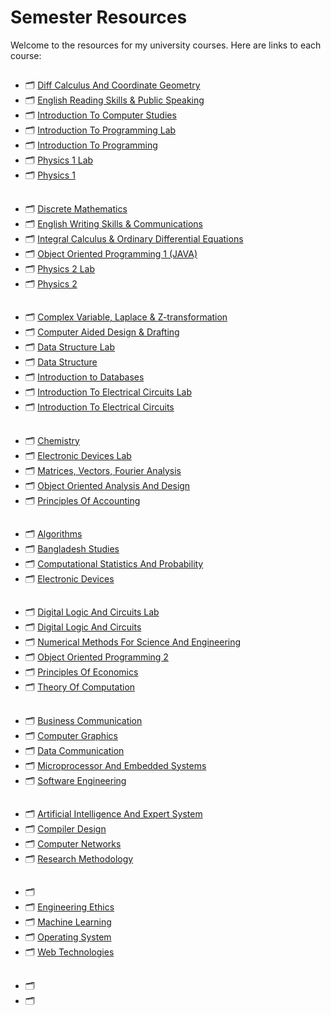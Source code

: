 # Semester Resources 
 
Welcome to the resources for my university courses. Here are links to each course:
 
##
- 🗂️ [Diff Calculus And Coordinate Geometry](https://github.com/encodeshohan/Semester-Resources/tree/main/Semester_1_Spring_2021-2022/DIFF%20CALCULUS%20AND%20COORDINATE%20GEOMETRY)
- 🗂️ [English Reading Skills & Public Speaking](https://github.com/encodeshohan/Semester-Resources/tree/main/Semester_1_Spring_2021-2022/ENGLISH%20READING%20SKILLS%20%26%20PUBLIC%20SPEAKING)
- 🗂️ [Introduction To Computer Studies](https://github.com/encodeshohan/Semester-Resources/tree/main/Semester_1_Spring_2021-2022/INTRODUCTION%20TO%20COMPUTER%20STUDIES)
- 🗂️ [Introduction To Programming Lab](https://github.com/encodeshohan/Semester-Resources/tree/main/Semester_1_Spring_2021-2022/INTRODUCTION%20TO%20PROGRAMMING%20LAB)
- 🗂️ [Introduction To Programming](https://github.com/encodeshohan/Semester-Resources/tree/main/Semester_1_Spring_2021-2022/INTRODUCTION%20TO%20PROGRAMMING)
- 🗂️ [Physics 1 Lab](https://github.com/encodeshohan/Semester-Resources/tree/main/Semester_1_Spring_2021-2022/PHYSICS%201%20LAB)
- 🗂️ [Physics 1](https://github.com/encodeshohan/Semester-Resources/tree/main/Semester_1_Spring_2021-2022/PHYSICS%201)

## 
- 🗂️ [Discrete Mathematics](https://github.com/encodeshohan/Semester-Resources/tree/main/Semester_2_Summer_2021-2022/DISCRETE%20MATHEMATICS)
- 🗂️ [English Writing Skills & Communications](https://github.com/encodeshohan/Semester-Resources/tree/main/Semester_2_Summer_2021-2022/ENGLISH%20WRITING%20SKILLS%20%26%20COMMUNICATIONS)
- 🗂️ [Integral Calculus & Ordinary Differential Equations](https://github.com/encodeshohan/Semester-Resources/tree/main/Semester_2_Summer_2021-2022/INTEGRAL%20CALCULUS%20%26%20ORD.%20DIFF%20EQUATION)
- 🗂️ [Object Oriented Programming 1 (JAVA)](https://github.com/encodeshohan/Semester-Resources/tree/main/Semester_2_Summer_2021-2022/OBJECT%20ORIENTED%20PROGRAMMING%201%20(JAVA))
- 🗂️ [Physics 2 Lab](https://github.com/encodeshohan/Semester-Resources/tree/main/Semester_2_Summer_2021-2022/PHYSICS%202%20LAB)
- 🗂️ [Physics 2](https://github.com/encodeshohan/Semester-Resources/tree/main/Semester_2_Summer_2021-2022/PHYSICS%202)

## 
- 🗂️ [Complex Variable, Laplace & Z-transformation](https://github.com/encodeshohan/Semester-Resources/tree/main/Semester_3_Fall_2022-2023/COMPLEX%20VARIABLE%2CLAPLACE%20%26%20Z-TRANSFORMATION)
- 🗂️ [Computer Aided Design & Drafting](https://github.com/encodeshohan/Semester-Resources/tree/main/Semester_3_Fall_2022-2023/COMPUTER%20AIDED%20DESIGN%20%26%20DRAFTING)
- 🗂️ [Data Structure Lab](https://github.com/encodeshohan/Semester-Resources/tree/main/Semester_3_Fall_2022-2023/DATA%20STRUCTURE%20LAB)
- 🗂️ [Data Structure](https://github.com/encodeshohan/Semester-Resources/tree/main/Semester_3_Fall_2022-2023/DATA%20STRUCTURE)
- 🗂️ [Introduction to Databases](https://github.com/encodeshohan/Semester-Resources/tree/main/Semester_3_Fall_2022-2023/INTRODUCTION%20TO%20DATABASE)
- 🗂️ [Introduction To Electrical Circuits Lab](https://github.com/encodeshohan/Semester-Resources/tree/main/Semester_3_Fall_2022-2023/INTRODUCTION%20TO%20ELECTRICAL%20CIRCUITS%20LAB)
- 🗂️ [Introduction To Electrical Circuits](https://github.com/encodeshohan/Semester-Resources/tree/main/Semester_3_Fall_2022-2023/INTRODUCTION%20TO%20ELECTRICAL%20CIRCUITS%20%5BH%5D)

## 
- 🗂️ [Chemistry](https://github.com/encodeshohan/Semester-Resources/tree/main/Semester_4_Spring_2022-2023/CHEMISTRY)
- 🗂️ [Electronic Devices Lab](https://github.com/encodeshohan/Semester-Resources/tree/main/Semester_4_Spring_2022-2023/ELECTRONIC%20DEVICES%20LAB)
- 🗂️ [Matrices, Vectors, Fourier Analysis](https://github.com/encodeshohan/Semester-Resources/tree/main/Semester_4_Spring_2022-2023/MATRICES%2C%20VECTORS%2C%20FOURIER%20ANALYSIS)
- 🗂️ [Object Oriented Analysis And Design](https://github.com/encodeshohan/Semester-Resources/tree/main/Semester_4_Spring_2022-2023/OBJECT%20ORIENTED%20ANALYSIS%20AND%20DESIGN)
- 🗂️ [Principles Of Accounting](https://github.com/encodeshohan/Semester-Resources/tree/main/Semester_4_Spring_2022-2023/PRINCIPLES%20OF%20ACCOUNTING)

## 
- 🗂️ [Algorithms](https://github.com/encodeshohan/Semester-Resources/tree/main/Semester_5_Summer_2022-2023/ALGORITHMS)
- 🗂️ [Bangladesh Studies](https://github.com/encodeshohan/Semester-Resources/tree/main/Semester_5_Summer_2022-2023/BANGLADESH%20STUDIES%20%5BFST%5D)
- 🗂️ [Computational Statistics And Probability](https://github.com/encodeshohan/Semester-Resources/tree/main/Semester_5_Summer_2022-2023/COMPUTATIONAL%20STATISTICS%20AND%20PROBABILITY)
- 🗂️ [Electronic Devices](https://github.com/encodeshohan/Semester-Resources/tree/main/Semester_5_Summer_2022-2023/ELECTRONIC%20DEVICES)

## 
- 🗂️ [Digital Logic And Circuits Lab](https://github.com/encodeshohan/Semester-Resources/tree/main/Semester_6_Fall_2023-2024/DIGITAL%20LOGIC%20AND%20CIRCUITS%20LAB)
- 🗂️ [Digital Logic And Circuits](https://github.com/encodeshohan/Semester-Resources/tree/main/Semester_6_Fall_2023-2024/DIGITAL%20LOGIC%20AND%20CIRCUITS)
- 🗂️ [Numerical Methods For Science And Engineering](https://github.com/encodeshohan/Semester-Resources/tree/main/Semester_6_Fall_2023-2024/NUMERICAL%20METHODS%20FOR%20SCIENCE%20AND%20ENGINEERING)
- 🗂️ [Object Oriented Programming 2](https://github.com/encodeshohan/Semester-Resources/tree/main/Semester_6_Fall_2023-2024/OBJECT%20ORIENTED%20PROGRAMMING%202)
- 🗂️ [Principles Of Economics](https://github.com/encodeshohan/Semester-Resources/tree/main/Semester_6_Fall_2023-2024/PRINCIPLES%20OF%20ECONOMICS%20(FST))
- 🗂️ [Theory Of Computation](https://github.com/encodeshohan/Semester-Resources/tree/main/Semester_6_Fall_2023-2024/THEORY%20OF%20COMPUTATION)

##
- 🗂️ [Business Communication](https://github.com/encodeshohan/Semester-Resources/tree/main/Semester_7_Spring_2023-2024/BUSINESS%20COMMUNICATION%20%5BFST-FE%5D)
- 🗂️ [Computer Graphics](https://github.com/encodeshohan/Semester-Resources/tree/main/Semester_7_Spring_2023-2024/COMPUTER%20GRAPHICS)
- 🗂️ [Data Communication](https://github.com/encodeshohan/Semester-Resources/tree/main/Semester_7_Spring_2023-2024/DATA%20COMMUNICATION)
- 🗂️ [Microprocessor And Embedded Systems](https://github.com/encodeshohan/Semester-Resources/tree/main/Semester_7_Spring_2023-2024/MICROPROCESSOR%20AND%20EMBEDDED%20SYSTEMS)
- 🗂️ [Software Engineering](https://github.com/encodeshohan/Semester-Resources/tree/main/Semester_7_Spring_2023-2024/SOFTWARE%20ENGINEERING)

##
- 🗂️ [Artificial Intelligence And Expert System](https://github.com/encodeshohan/Semester-Resources/tree/main/Semester_8_Summer_2023-2024/ARTIFICIAL%20INTELLIGENCE%20AND%20EXPERT%20SYSTEM)
- 🗂️ [Compiler Design](https://github.com/encodeshohan/Semester-Resources/tree/main/Semester_8_Summer_2023-2024/COMPILER%20DESIGN)
- 🗂️ [Computer Networks](https://github.com/encodeshohan/Semester-Resources/tree/main/Semester_8_Summer_2023-2024/COMPUTER%20NETWORKS)
- 🗂️ [Research Methodology](https://github.com/encodeshohan/Semester-Resources/tree/main/Semester_8_Summer_2023-2024/RESEARCH%20METHODOLOGY)

##
- 🗂️ 
- 🗂️ [Engineering Ethics](https://github.com/encodeshohan/Semester-Resources/tree/main/Semester_9_Fall_2024-2025/ENGINEERING%20ETHICS)
- 🗂️ [Machine Learning](https://github.com/encodeshohan/Semester-Resources/tree/main/Semester_9_Fall_2024-2025/MACHINE%20LEARNING)
- 🗂️ [Operating System](https://github.com/encodeshohan/Semester-Resources/tree/main/Semester_9_Fall_2024-2025/OPERATING%20SYSTEM)
- 🗂️ [Web Technologies](https://github.com/encodeshohan/Semester-Resources/tree/main/Semester_9_Fall_2024-2025/WEB%20TECHNOLOGIES)

##
- 🗂️ 
- 🗂️ 
